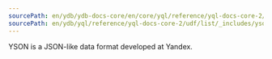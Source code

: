 ```yaml
---
sourcePath: en/ydb/ydb-docs-core/en/core/yql/reference/yql-docs-core-2/udf/list/_includes/yson/intro_header.md
sourcePath: en/ydb/yql/reference/yql-docs-core-2/udf/list/_includes/yson/intro_header.md
---
```

YSON is a JSON-like data format developed at Yandex.

